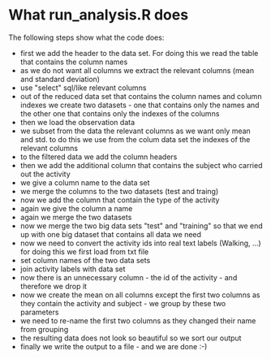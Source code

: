 What run_analysis.R does
=========================


The following steps show what the code does:


* first we add the header to the data set. For doing this we read the table that contains the column names
* as we do not want all columns we extract the relevant columns (mean and standard deviation)
* use "select" sql/like relevant columns
* out of the reduced data set that contains the column names and column indexes we create two datasets - one that contains only the names and the other one that contains only the indexes of the columns
* then we load the observation data
* we subset from the data the relevant columns as we want only mean and std. to do this we use from the colum data set the indexes of the relevant columns
* to the filtered data we add the column headers
* then we add the additional column that contains the subject who carried out the activity
* we give a column name to the data set 
* we merge the columns to the two datasets (test and traing)
* now we add the column that contain the type of the activity
* again we give the column a name
* again we merge the two datasets
* now we merge the two big data sets "test" and "training" so that we end up with one big dataset that contains all data we need
* now we need to convert the activity ids into real text labels (Walking, ...) for doing this we first load from txt file
* set column names of the two data sets
* join activity labels with data set
* now there is an unnecessary column - the id of the activity - and therefore we drop it
* now we create the mean on all columns except the first two columns as they contain the activity and subject - we group by these two parameters
* we need to re-name the first two columns as they changed their name from grouping
* the resulting data does not look so beautiful so we sort our output
* finally we write the output to a file - and we are done  :-)

